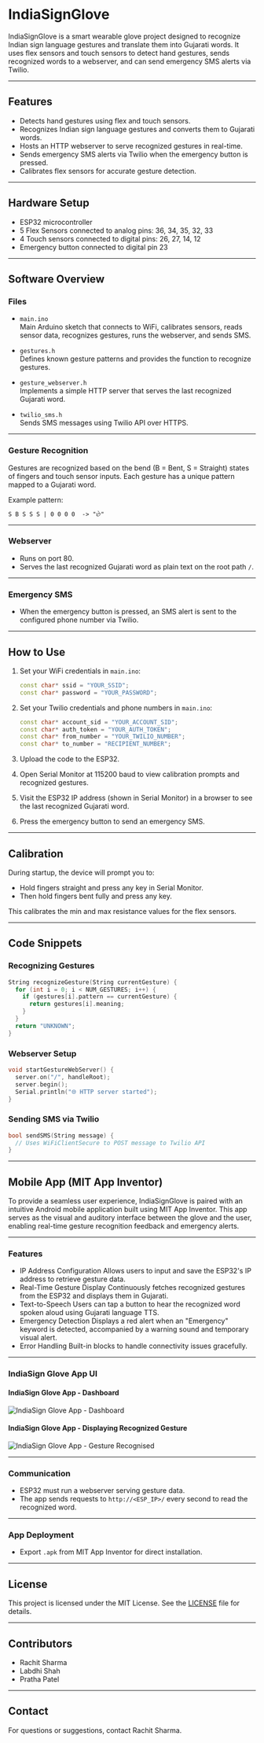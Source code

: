 
# IndiaSignGlove

IndiaSignGlove is a smart wearable glove project designed to recognize Indian sign language gestures and translate them into Gujarati words. It uses flex sensors and touch sensors to detect hand gestures, sends recognized words to a webserver, and can send emergency SMS alerts via Twilio.

---

## Features

- Detects hand gestures using flex and touch sensors.
- Recognizes Indian sign language gestures and converts them to Gujarati words.
- Hosts an HTTP webserver to serve recognized gestures in real-time.
- Sends emergency SMS alerts via Twilio when the emergency button is pressed.
- Calibrates flex sensors for accurate gesture detection.

---

## Hardware Setup

- ESP32 microcontroller
- 5 Flex Sensors connected to analog pins: 36, 34, 35, 32, 33
- 4 Touch sensors connected to digital pins: 26, 27, 14, 12
- Emergency button connected to digital pin 23

---

## Software Overview

### Files

- `main.ino`  
  Main Arduino sketch that connects to WiFi, calibrates sensors, reads sensor data, recognizes gestures, runs the webserver, and sends SMS.

- `gestures.h`  
  Defines known gesture patterns and provides the function to recognize gestures.

- `gesture_webserver.h`  
  Implements a simple HTTP server that serves the last recognized Gujarati word.

- `twilio_sms.h`  
  Sends SMS messages using Twilio API over HTTPS.

---

### Gesture Recognition

Gestures are recognized based on the bend (B = Bent, S = Straight) states of fingers and touch sensor inputs. Each gesture has a unique pattern mapped to a Gujarati word.

Example pattern:  
```
S B S S S | 0 0 0 0  -> "છે"
```

---

### Webserver

- Runs on port 80.
- Serves the last recognized Gujarati word as plain text on the root path `/`.

---

### Emergency SMS

- When the emergency button is pressed, an SMS alert is sent to the configured phone number via Twilio.

---

## How to Use

1. Set your WiFi credentials in `main.ino`:
   ```cpp
   const char* ssid = "YOUR_SSID";
   const char* password = "YOUR_PASSWORD";
   ```

2. Set your Twilio credentials and phone numbers in `main.ino`:
   ```cpp
   const char* account_sid = "YOUR_ACCOUNT_SID";
   const char* auth_token = "YOUR_AUTH_TOKEN";
   const char* from_number = "YOUR_TWILIO_NUMBER";
   const char* to_number = "RECIPIENT_NUMBER";
   ```

3. Upload the code to the ESP32.

4. Open Serial Monitor at 115200 baud to view calibration prompts and recognized gestures.

5. Visit the ESP32 IP address (shown in Serial Monitor) in a browser to see the last recognized Gujarati word.

6. Press the emergency button to send an emergency SMS.

---

## Calibration

During startup, the device will prompt you to:

- Hold fingers straight and press any key in Serial Monitor.
- Then hold fingers bent fully and press any key.

This calibrates the min and max resistance values for the flex sensors.

---

## Code Snippets

### Recognizing Gestures

```cpp
String recognizeGesture(String currentGesture) {
  for (int i = 0; i < NUM_GESTURES; i++) {
    if (gestures[i].pattern == currentGesture) {
      return gestures[i].meaning;
    }
  }
  return "UNKNOWN";
}
```

### Webserver Setup

```cpp
void startGestureWebServer() {
  server.on("/", handleRoot);
  server.begin();
  Serial.println("🌐 HTTP server started");
}
```

### Sending SMS via Twilio

```cpp
bool sendSMS(String message) {
  // Uses WiFiClientSecure to POST message to Twilio API
}
```
---

## Mobile App (MIT App Inventor)

To provide a seamless user experience, IndiaSignGlove is paired with an intuitive Android mobile application built using MIT App Inventor. This app serves as the visual and auditory interface between the glove and the user, enabling real-time gesture recognition feedback and emergency alerts.

---

### Features 

- IP Address Configuration
  Allows users to input and save the ESP32's IP address to retrieve gesture data.
- Real-Time Gesture Display 
  Continuously fetches recognized gestures from the ESP32 and displays them in Gujarati.
- Text-to-Speech
  Users can tap a button to hear the recognized word spoken aloud using Gujarati language TTS.
- Emergency Detection
  Displays a red alert when an "Emergency" keyword is detected, accompanied by a warning sound and temporary visual alert.
- Error Handling
  Built-in blocks to handle connectivity issues gracefully.

---

### IndiaSign Glove App UI

#### IndiaSign Glove App - Dashboard 

![IndiaSign Glove App - Dashboard](./Images/Dashboard.jpg)

#### IndiaSign Glove App - Displaying Recognized Gesture 

![IndiaSign Glove App - Gesture Recognised](./Images/GestureDisplay.jpg)

--- 

### Communication

- ESP32 must run a webserver serving gesture data.
- The app sends requests to `http://<ESP_IP>/` every second to read the recognized word.

---

### App Deployment 

- Export `.apk` from MIT App Inventor for direct installation.

--- 

## License

This project is licensed under the MIT License. See the [LICENSE](LICENSE) file for details.

---

## Contributors

- Rachit Sharma  
- Labdhi Shah
- Pratha Patel

---

## Contact

For questions or suggestions, contact Rachit Sharma.

